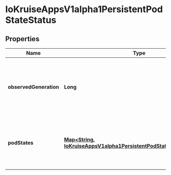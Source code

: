 
# IoKruiseAppsV1alpha1PersistentPodStateStatus

## Properties
Name | Type | Description | Notes
------------ | ------------- | ------------- | -------------
**observedGeneration** | **Long** | observedGeneration is the most recent generation observed for this PersistentPodState. It corresponds to the PersistentPodState&#39;s generation, which is updated on mutation by the API Server. | 
**podStates** | [**Map&lt;String, IoKruiseAppsV1alpha1PersistentPodStateStatusPodStates&gt;**](IoKruiseAppsV1alpha1PersistentPodStateStatusPodStates.md) | When the pod is ready, record some status information of the pod, such as: labels, annotations, topologies, etc. map[string]PodState -&gt; map[Pod.Name]PodState |  [optional]




